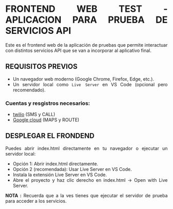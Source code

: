 <div style="text-align: justify;">

# FRONTEND WEB TEST - APLICACION PARA PRUEBA DE SERVICIOS API

</div>

<div style="text-align: justify;">

Este es el frontend web de la aplicación de pruebas que permite interactuar con distintos servicios API que se van a incorporar al aplicativo final.

</div>

## REQUISITOS PREVIOS

<div style="text-align: justify;">

- Un navegador web moderno (Google Chrome, Firefox, Edge, etc.).
- Un servidor local como `Live Server` en VS Code (opcional pero recomendado).

</div>

### Cuentas y resgistros necesarios:

<div style="text-align: justify;">

- [twilio](https://www.twilio.com/es-mx) (SMS y CALL)
- [Google cloud](https://cloud.google.com/functions) (MAPS y ROUTE)

</div>

## DESPLEGAR EL FRONDEND

<div style="text-align: justify;">

Puedes abrir index.html directamente en tu navegador o ejecutar un servidor local:

</div>

<div style="text-align: justify;">

- Opción 1: Abrir index.html directamente.
- Opción 2 (recomendada): Usar Live Server en VS Code.
- Instala la extensión Live Server en VS Code.
- Abre el proyecto y haz clic derecho en index.html → Open with Live Server.

</div>

<div style="text-align: justify;">

**NOTA :** Recuerda que a la ves tienes que ejecutar el servidor de prueba para acceder a los servicios.

</div>
